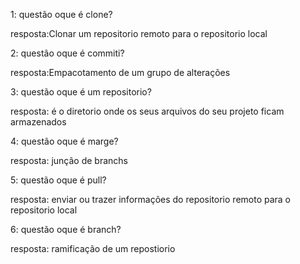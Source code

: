 1: questão
oque é clone?

resposta:Clonar um repositorio remoto para o repositorio local

2: questão
oque é commiti?


resposta:Empacotamento de um grupo de alterações


3: questão
oque é um repositorio?


resposta: é o diretorio onde os seus arquivos do seu projeto ficam armazenados



4: questão
oque é marge?


resposta: junção de branchs




5: questão
oque é pull?

resposta: enviar ou trazer informações do repositorio remoto para o repositorio local


6: questão
oque é branch?


resposta: ramificação de um repostiorio
















